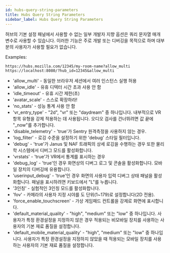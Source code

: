 ```yaml
---
id: hubs-query-string-parameters
title: Hubs Query String Parameters
sidebar_label: Hubs Query String Parameters
---
```


허브의 기본 설정 패널에서 사용할 수 없는 일부 개발자 지향 옵션은 쿼리 문자열 매개 변수로 사용할 수 있습니다. 이러한 기능은 주로 개발 또는 디버깅을 목적으로 하며 대부분의 사용자가 사용할 필요가 없습니다.

Examples:
```
https://hubs.mozilla.com/12345/my-room-name?allow_multi
https://localhost:8080/?hub_id=12345&allow_multi
```

- 'allow_multi' - 동일한 브라우저 세션에서 여러 인스턴스 실행 허용
- 'allow_idle' - 유휴 디텍터 시간 초과 사용 안 함
- 'idle_timeout' - 유휴 시간 제한(초)
- 'avatar_scale' - 스스로 확장하라!
- 'no_stats' - 성능 통계 사용 안 함
- 'vr_entry_type' - "2d", "vr" 또는 "daydream" 중 하나입니다. 내부적으로 VR 항목 유형을 강제 적용하는 데 사용됩니다. 오디오 검사를 건너뛰려면 값 끝에 "_now"를 추가합니다.
- 'disable_telemetry' - 'true'가 Sentry 원격측정을 사용하지 않는 경우.
- 'log_filter' - 로깅 수준을 설정하기 위한 'debug' 스타일 필터입니다.
- 'debug' - 'true'가 Janus 및 NAF 트래픽의 상세 로깅을 수행하는 경우 또한 물리학 시스템에서 디버그 모드를 활성화합니다.
- 'vrstats' - 'true'가 VR에서 통계를 표시하는 경우
- 'debug_log' - 'true'인 경우 화면상의 디버그 로그 및 콘솔을 활성화합니다. 모바일 장치의 디버깅에 유용합니다.
- 'userinput_debug' - 'true'인 경우 화면의 사용자 입력 디버그 상태 패널을 활성화합니다. 패널을 표시하려면 키보드에서 "L"를 누릅니다.
- '3인칭' - 실험적인 3인칭 모드를 활성화합니다.
- 'fov' - 카메라의 사용자 지정 시야를 도 단위(1~179)로 설정합니다(2D 전용).
- 'force_enable_touchscreen' - 가상 게임패드 컨트롤을 강제로 화면에 표시합니다.
- 'default_material_quality' - "high", "medium" 또는 "low" 중 하나입니다. 사용자가 특정 환경설정을 지정하지 않은 경우 적용되는 비모바일 장치를 사용하는 사용자의 기본 재료 품질을 설정합니다.
- 'default_mobile_material_quality' - "high", "medium" 또는 "low" 중 하나입니다. 사용자가 특정 환경설정을 지정하지 않았을 때 적용되는 모바일 장치를 사용하는 사용자의 기본 재료 품질을 설정합니다.